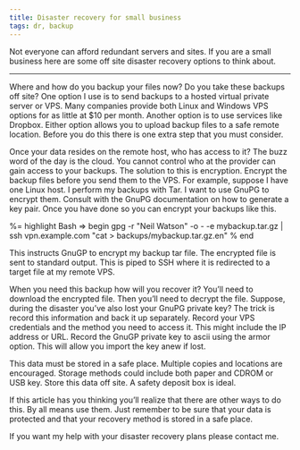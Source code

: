 ```yaml
---
title: Disaster recovery for small business
tags: dr, backup
---
```


Not everyone can afford redundant servers and sites. If you are a small
business here are some off site disaster recovery options to think about.

---

Where and how do you backup your files now? Do you take these backups off site?
One option I use is to send backups to a hosted virtual private server or VPS.
Many companies provide both Linux and Windows VPS options for as little at $10
per month. Another option is to use services like Dropbox. Either option allows
you to upload backup files to a safe remote location. Before you do this there
is one extra step that you must consider.

Once your data resides on the remote host, who has access to it? The buzz word
of the day is the cloud. You cannot control who at the provider can gain access
to your backups. The solution to this is encryption. Encrypt the backup files
before you send them to the VPS. For example, suppose I have one Linux host. I
perform my backups with Tar. I want to use GnuPG to encrypt them. Consult with
the GnuPG documentation on how to generate a key pair. Once you have done so
you can encrypt your backups like this.

%= highlight Bash => begin
    gpg -r "Neil Watson" -o - -e mybackup.tar.gz | \
       ssh vpn.example.com "cat > backups/mybackup.tar.gz.en"
% end

This instructs GnuGP to encrypt my backup tar file. The encrypted file is sent
to standard output. This is piped to SSH where it is redirected to a target
file at my remote VPS.

When you need this backup how will you recover it? You’ll need to download the
encrypted file. Then you’ll need to decrypt the file. Suppose, during the
disaster you’ve also lost your GnuPG private key? The trick is record this
information and back it up separately. Record your VPS credentials and the
method you need to access it. This might include the IP address or URL. Record
the GnuGP private key to ascii using the armor option. This will allow you
import the key anew if lost.

This data must be stored in a safe place. Multiple copies and locations are
encouraged. Storage methods could include both paper and CDROM or USB key.
Store this data off site. A safety deposit box is ideal.

If this article has you thinking you’ll realize that there are other ways to do
this. By all means use them. Just remember to be sure that your data is
protected and that your recovery method is stored in a safe place.

If you want my help with your disaster recovery plans please contact me.

